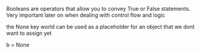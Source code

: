 Booleans are operators that allow you to convey True or False statements.
Very important later on when dealing with control flow and logic

the None key world can be used as a placeholder for an object  that we dont want to assign yet

b = None
